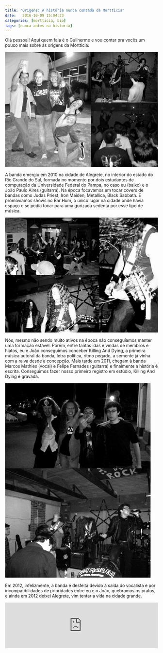 ```yaml
---
title: "Origens: A história nunca contada da Mortticia"
date:   2016-10-09 15:04:23
categories: [mortticia, bio]
tags: [nunca antes na historia]
---
```


Olá pessoal! Aqui quem fala é o Guilherme e vou contar pra vocês um pouco mais sobre as origens da Mortticia:

![](/images/origens/TheBeginning1.png)

A banda emergiu em 2010 na cidade de Alegrete, no interior do estado do Rio Grande do Sul, formada no momento por dois estudantes de computação da Universidade Federal do Pampa, no caso eu (baixo) e o João Paulo Aires (guitarra). Na época focavamos em tocar covers de bandas como Judas Priest, Iron Maiden, Metallica, Black Sabbath. E promovíamos shows no Bar Hum, o único lugar na cidade onde havia espaço e se podia tocar para uma gurizada sedenta por esse tipo de música. 

![](/images/origens/TheBeginning2.png)

Nós, mesmo não sendo muito ativos na época não conseguíamos manter uma formação estável. Porém, entre tantas idas e vindas de membros e hiatos, eu e João conseguimos conceber Killing And Dying, a primeira música autoral da banda, letra política, ritmo pegado, a semente já vinha com a raiva desde a concepção. Mais tarde em 2011, chegam à banda Marcos Mathies (vocal) e Felipe Fernades (guitarra) e finalmente a história é escrita. Conseguimos fazer nosso primeiro registro em estúdio, Killing And Dying é gravada. 

<div class="center">
<img src="/images/origens/TheBeginning3.png" />
</div>

Em 2012, infelizmente, a banda é desfeita devido à saída do vocalista e por incompatibilidades de prioridades entre eu e o João, quebramos os pratos, e ainda em 2012 deixei Alegrete, vim tentar a vida na cidade grande.

<iframe width="100%" height="150" scrolling="no" frameborder="no" src="https://w.soundcloud.com/player/?url=https%3A//api.soundcloud.com/tracks/28935481&amp;auto_play=false&amp;hide_related=false&amp;show_comments=true&amp;show_user=true&amp;show_reposts=false&amp;visual=true"></iframe>

